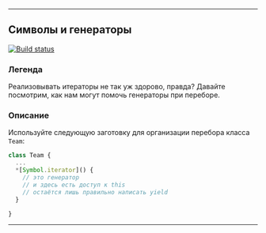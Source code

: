 ---

## Символы и генераторы

[![Build status](https://ci.appveyor.com/api/projects/status/rrv6ua4t4co8sh00?svg=true)](https://ci.appveyor.com/project/ArtKonX/ajs-homeworks-symbols-iterators-generators-symbols-a8ki6)

### Легенда

Реализовывать итераторы не так уж здорово, правда? Давайте посмотрим, как нам могут помочь генераторы при переборе.

### Описание

Используйте следующую заготовку для организации перебора класса `Team`:
```javascript
class Team {
  ...
  *[Symbol.iterator]() {
    // это генератор
    // и здесь есть доступ к this
    // остаётся лишь правильно написать yield
  }

}
```

---